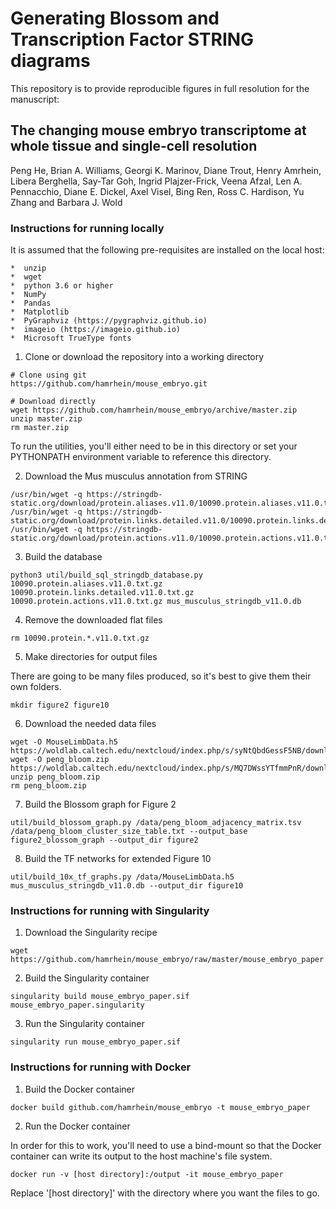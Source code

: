 # Generating Blossom and Transcription Factor STRING diagrams

This repository is to provide reproducible figures in full resolution for the
manuscript:

## The changing mouse embryo transcriptome at whole tissue and single-cell resolution

Peng He, Brian A. Williams, Georgi K. Marinov, Diane Trout, Henry Amrhein, Libera Berghella, Say-Tar Goh, Ingrid Plajzer-Frick, Veena Afzal, Len A. Pennacchio, Diane E. Dickel, Axel Visel, Bing Ren, Ross C. Hardison, Yu Zhang and Barbara J. Wold

### Instructions for running locally

It is assumed that the following pre-requisites are installed on the local
host:

    *  unzip
    *  wget
    *  python 3.6 or higher
    *  NumPy
    *  Pandas
    *  Matplotlib
    *  PyGraphviz (https://pygraphviz.github.io)
    *  imageio (https://imageio.github.io)
    *  Microsoft TrueType fonts

1. Clone or download the repository into a working directory

```
# Clone using git
https://github.com/hamrhein/mouse_embryo.git

# Download directly
wget https://github.com/hamrhein/mouse_embryo/archive/master.zip
unzip master.zip
rm master.zip
```

To run the utilities, you'll either need to be in this directory or set your
PYTHONPATH environment variable to reference this directory.

2. Download the Mus musculus annotation from STRING

```
/usr/bin/wget -q https://stringdb-static.org/download/protein.aliases.v11.0/10090.protein.aliases.v11.0.txt.gz
/usr/bin/wget -q https://stringdb-static.org/download/protein.links.detailed.v11.0/10090.protein.links.detailed.v11.0.txt.gz
/usr/bin/wget -q https://stringdb-static.org/download/protein.actions.v11.0/10090.protein.actions.v11.0.txt.gz
```

3. Build the database

```
python3 util/build_sql_stringdb_database.py 10090.protein.aliases.v11.0.txt.gz 10090.protein.links.detailed.v11.0.txt.gz 10090.protein.actions.v11.0.txt.gz mus_musculus_stringdb_v11.0.db
```

4. Remove the downloaded flat files

```
rm 10090.protein.*.v11.0.txt.gz
```

5. Make directories for output files

There are going to be many files produced, so it's best to give them their own
folders.

```
mkdir figure2 figure10
```

6. Download the needed data files

```
wget -O MouseLimbData.h5 https://woldlab.caltech.edu/nextcloud/index.php/s/syNtQbdGessF5NB/download
wget -O peng_bloom.zip https://woldlab.caltech.edu/nextcloud/index.php/s/MQ7DWssYTfmmPnR/download
unzip peng_bloom.zip
rm peng_bloom.zip
```

7. Build the Blossom graph for Figure 2

```
util/build_blossom_graph.py /data/peng_bloom_adjacency_matrix.tsv /data/peng_bloom_cluster_size_table.txt --output_base figure2_blossom_graph --output_dir figure2
```

8. Build the TF networks for extended Figure 10

```
util/build_10x_tf_graphs.py /data/MouseLimbData.h5 mus_musculus_stringdb_v11.0.db --output_dir figure10
```

### Instructions for running with Singularity

1. Download the Singularity recipe

```
wget https://github.com/hamrhein/mouse_embryo/raw/master/mouse_embryo_paper.singularity
```

2. Build the Singularity container

```
singularity build mouse_embryo_paper.sif mouse_embryo_paper.singularity
```

3. Run the Singularity container

```
singularity run mouse_embryo_paper.sif
```

### Instructions for running with Docker

1. Build the Docker container

```
docker build github.com/hamrhein/mouse_embryo -t mouse_embryo_paper
```

2.  Run the Docker container

In order for this to work, you'll need to use a bind-mount so that the Docker
container can write its output to the host machine's file system.

```
docker run -v [host directory]:/output -it mouse_embryo_paper
```

Replace '[host directory]' with the directory where you want the files to go.

